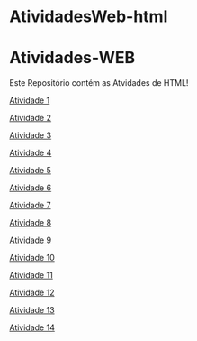 # AtividadesWeb-html

# Atividades-WEB
Este Repositório contém as Atvidades de HTML!

[Atividade 1](https://deboraliah.github.io/Atividade1/)

[Atividade 2](https://deboraliah.github.io/Atividade2/)

[Atividade 3](https://deboraliah.github.io/Atividade3/)

[Atividade 4](https://deboraliah.github.io/Atividade4/)

[Atividade 5](https://deboraliah.github.io/Atividade5/)

[Atividade 6](https://deboraliah.github.io/Atividade6/)

[Atividade 7](https://deboraliah.github.io/Atividade7/)

[Atividade 8](https://deboraliah.github.io/Atividade8/)

[Atividade 9]()

[Atividade 10]()

[Atividade 11]()

[Atividade 12]()

[Atividade 13]()

[Atividade 14]()































